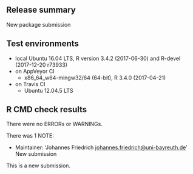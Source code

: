 ## Release summary

New package submission

## Test environments

* local Ubuntu 16.04 LTS, R version 3.4.2 (2017-06-30) and R-devel (2017-12-20 r73933)
* on AppVeyor CI
    * x86_64_w64-mingw32/64 (64-bit), R 3.4.0 (2017-04-21)
* on Travis CI
    * Ubuntu 12.04.5 LTS

## R CMD check results

There were no ERRORs or WARNINGs.

There was 1 NOTE:

* Maintainer: ‘Johannes Friedrich <johannes.friedrich@uni-bayreuth.de>’
  New submission

This is a new submission.